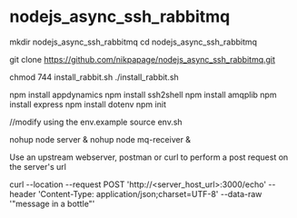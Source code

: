 # nodejs_async_ssh_rabbitmq

mkdir nodejs_async_ssh_rabbitmq
cd nodejs_async_ssh_rabbitmq

git clone https://github.com/nikpapage/nodejs_async_ssh_rabbitmq.git

chmod 744 install_rabbit.sh
./install_rabbit.sh

npm install appdynamics
npm install ssh2shell
npm install amqplib
npm install express
npm install dotenv
npm init

//modify using the env.example
source env.sh

nohup node server &
nohup node mq-receiver &

Use an upstream webserver, postman or curl to perform a post request on the server's url 

curl --location --request POST 'http://<server_host_url>:3000/echo' --header 'Content-Type: application/json;charset=UTF-8' --data-raw '"message in a bottle"'
